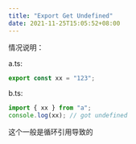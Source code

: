 ```yaml
---
title: "Export Get Undefined"
date: 2021-11-25T15:05:52+08:00
---
```


情况说明：

a.ts:

```ts
export const xx = "123";
```

b.ts:

```ts
import { xx } from "a";
console.log(xx); // got undefined
```

这个一般是循环引用导致的
